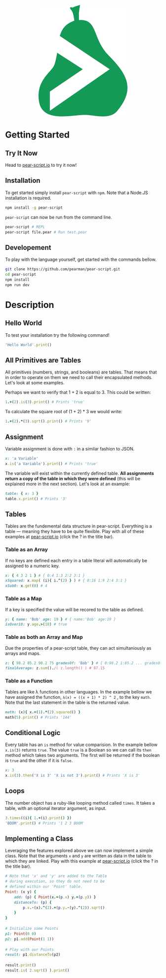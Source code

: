 <p align="center">
  <img src="images/logo.png"/>
</p>

# Getting Started

## Try It Now

Head to [pear-script.io](http://pear-script.io) to try it now!

## Installation

To get started simply install `pear-script` with `npm`. Note that a Node.JS installation is required.

```sh
npm install -g pear-script
```

`pear-script` can now be run from the command line.
```sh
pear-script # REPL
pear-script file.pear # Run test.pear
```

## Developement

To play with the language yourself, get started with the commands bellow. 

```sh
git clone https://github.com/pearman/pear-script.git
cd pear-script
npm install
npm run dev
```
# Description
## Hello World
To test your installation try the following command!
```ruby
'Hello World'.print()
```

## All Primitives are Tables

All primitives (numbers, strings, and booleans) are tables. That means that in order to operate on them we need to call their encapsulated methods. Let's look at some examples. 

Perhaps we want to verify that 1 + 2 is equal to 3. This could be written:

```ruby
1.+(2).is(3).print() # Prints 'true'
```

To calculate the square root of (1 + 2) * 3 we would write:

 ```ruby
1.+(2).*(3).sqrt().print() # Prints '9'
 ```

## Assignment

Variable assignment is done with `:` in a similar fashion to JSON.

```ruby
x: 'a Variable'
x.is('a Variable').print() # Prints 'true'
```

The variable will exist within the currently defined table. **All assignments return a copy of the table in which they were defined** (this will be explained more in the next section). Let's look at an example:

```ruby
table: { x: 3 }
table.x.print() # Prints '3'
```

## Tables

Tables are the fundemental data structure in pear-script. Everything is a table — meaning they have to be quite flexible. Play with all of these examples at [pear-script.io](http://pear-script.io) (click the ? in the title bar).

### Table as an Array

If no keys are defined each entry in a table literal will automatically be assigned to a numeric key.

```ruby
x: { 4 3 2 1 } # { 0:4 1:3 2:2 3:1 }
xSquared: x.map( (i){ i.^(2) } ) # { 0:16 1:9 2:4 3:1 }
xSub0: x.get(0) # 4
```

### Table as a Map

If a key is specified the value will be recored to the table as defined.

```ruby
y: { name: 'Bob' age: 19 } # { name:'Bob' age:19 }
isOver18: y.age.>(18) # true
```

### Table as both an Array and Map

Due the properties of a pear-script table, they can act simultaniously as arrays and maps. 

```ruby
z: { 98.2 85.2 90.2 75 gradesOf: 'Bob' } # { 0:98.2 1:85.2 ... gradesOf:'Bob'}
finalAverage: z.sum()./( z.length() ) # 87.15
```

### Table as a Function

Tables are like λ functions in other languages. In the example bellow we have assigned the function, `λ(x) = ((x + 1) * 2) ^ 2` , to the key `math`.  Note that the last statement in the table is the returned value.

```ruby
math: (x){ x.+(1).*(2).squared() }
math(5).print() # Prints '144'
```

## Conditional Logic

Every table has an `is` method for value comparision. In the example bellow `x.is(3)` returns `true`. The value `true` is a Boolean so we can call its `then` method which takes two arguments. The first will be returned if the boolean is `true` and the other if it is `false`.

```ruby
x: 3
x.is(3).then('X is 3' 'X is not 3').print() # Prints 'X is 3'
```

## Loops

The number object has a ruby-like looping method called `times`. It takes a table, with an optional iterator argument, as input.

```ruby
3.times((i){ 1.+(i).print() })
'BOOM'.print() # Prints '1 2 3 BOOM'
```

## Implementing a Class

Leveraging the features explored above we can now implement a simple class. Note that the arguments `x` and `y` are written as data in the table to which they are linked. Play with this example at [pear-script.io](http://pear-script.io) (click the ? in the title bar).

```ruby
# Note that 'x' and 'y' are added to the Table
# during execution, so they do not need to be
# defined within our 'Point' table.
Point: (x y) {
	add: (p) { Point(x.+(p.x) y.+(p.y)) }
	distanceTo: (p) { 
		p.x.-(x).^(2).+(p.y.-(y).^(2)).sqrt() 
	}
}

# Initialize some Points
p1: Point(0 0)
p2: p1.add(Point(1 1))

# Play with our Points
result: p1.distanceTo(p2)

result.print()
result.is( 2.sqrt() ).print()
```
